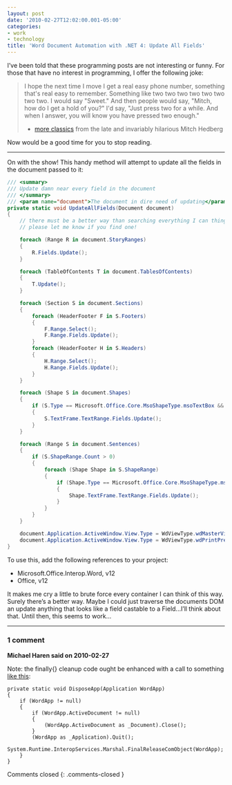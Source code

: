 ```yaml
---
layout: post
date: '2010-02-27T12:02:00.001-05:00'
categories:
- work
- technology
title: 'Word Document Automation with .NET 4: Update All Fields'
---
```


I’ve been told that these programming posts are not interesting or funny. For those that have no interest in programming, I offer the following joke:

> I hope the next time I move I get a real easy phone number, something that's real easy to remember. Something like two two two two two two two two. I would say "Sweet." And then people would say, "Mitch, how do I get a hold of you?" I'd say, "Just press two for a while. And when I answer, you will know you have pressed two enough." 
> 
> - [more classics](http://en.wikiquote.org/wiki/Mitch_Hedberg) from the late and invariably hilarious Mitch Hedberg

Now would be a good time for you to stop reading.   

***

On with the show! This handy method will attempt to update all the fields in the document passed to it:  

```cs
/// <summary>
/// Update damn near every field in the document
/// </summary>
/// <param name="document">The document in dire need of updating</param>
private static void UpdateAllFields(Document document)
{
    // there must be a better way than searching everything I can thing of
    // please let me know if you find one!

    foreach (Range R in document.StoryRanges)
    {
        R.Fields.Update();
    }

    foreach (TableOfContents T in document.TablesOfContents)
    {
        T.Update();
    }

    foreach (Section S in document.Sections)
    {
        foreach (HeaderFooter F in S.Footers)
        {
            F.Range.Select();
            F.Range.Fields.Update();
        }
        foreach (HeaderFooter H in S.Headers)
        {
            H.Range.Select();
            H.Range.Fields.Update();
        }
    }

    foreach (Shape S in document.Shapes)
    {
        if (S.Type == Microsoft.Office.Core.MsoShapeType.msoTextBox && S.TextFrame.HasText > 0)
        {
            S.TextFrame.TextRange.Fields.Update();
        }
    }

    foreach (Range S in document.Sentences)
    {
        if (S.ShapeRange.Count > 0)
        {
            foreach (Shape Shape in S.ShapeRange)
            {
                if (Shape.Type == Microsoft.Office.Core.MsoShapeType.msoTextBox)
                {
                    Shape.TextFrame.TextRange.Fields.Update();
                }
            }
        }
    }

    document.Application.ActiveWindow.View.Type = WdViewType.wdMasterView;
    document.Application.ActiveWindow.View.Type = WdViewType.wdPrintPreview;
}
```

To use this, add the following references to your project:
  
* Microsoft.Office.Interop.Word, v12
* Office, v12

It makes me cry a little to brute force every container I can think of this way. Surely there’s a better way. Maybe I could just traverse the documents DOM an update anything that looks like a field castable to a Field...I’ll think about that. Until then, this seems to work...

---

### 1 comment

**Michael Haren said on 2010-02-27**

Note: the finally{} cleanup code ought be enhanced with a call to something [like this](http://stackoverflow.com/questions/1907270/c-outlook-2007-com-interop-application-does-not-exit"):

```
private static void DisposeApp(Application WordApp)
{
    if (WordApp != null)
    {
        if (WordApp.ActiveDocument != null)
        {
            (WordApp.ActiveDocument as _Document).Close();
        }
        (WordApp as _Application).Quit();
        System.Runtime.InteropServices.Marshal.FinalReleaseComObject(WordApp);
    }
}
```

Comments closed
{: .comments-closed }